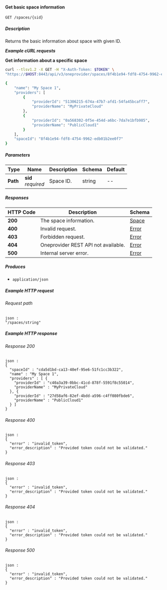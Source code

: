 
<a name="get_space"></a>
#### Get basic space information
```
GET /spaces/{sid}
```


##### Description
Returns the basic information about space with given ID.

***Example cURL requests***

**Get information about a specific space**
```bash
curl --tlsv1.2 -X GET -H "X-Auth-Token: $TOKEN" \
"https://$HOST:8443/api/v3/oneprovider/spaces/8f4b1e94-fdf8-4754-9962-edb01b2ee0f7"

{
    "name": "My Space 1",
    "providers": [
        {
            "providerId": "51306215-674a-47b7-afd1-54fa45bcaff7",
            "providerName": "MyPrivateCloud"
        },
        {
            "providerId": "0a568302-0f5e-454d-a6bc-7da7e1bfb985",
            "providerName": "PublicCloud1"
        }
    ],
    "spaceId": "8f4b1e94-fdf8-4754-9962-edb01b2ee0f7"
}
```


##### Parameters

|Type|Name|Description|Schema|Default|
|---|---|---|---|---|
|**Path**|**sid**  <br>*required*|Space ID.|string|--|


##### Responses

|HTTP Code|Description|Schema|
|---|---|---|
|**200**|The space information.|[Space](../definitions/Space.md#space)|
|**400**|Invalid request.|[Error](../definitions/Error.md#error)|
|**403**|Forbidden request.|[Error](../definitions/Error.md#error)|
|**404**|Oneprovider REST API not available.|[Error](../definitions/Error.md#error)|
|**500**|Internal server error.|[Error](../definitions/Error.md#error)|


##### Produces

* `application/json`


##### Example HTTP request

###### Request path
```
json :
"/spaces/string"
```


##### Example HTTP response

###### Response 200
```
json :
{
  "spaceId" : "cda5d1bd-ca13-40ef-95e6-51fc1cc3b322",
  "name" : "My Space 1",
  "providers" : [ {
    "providerId" : "c40a3a39-0bbc-41cd-878f-5591f8c55014",
    "providerName" : "MyPrivateCloud"
  }, {
    "providerId" : "27d58af6-82ef-4bdd-a596-c4ff080fbde6",
    "providerName" : "PublicCloud1"
  } ]
}
```


###### Response 400
```
json :
{
  "error" : "invalid_token",
  "error_description" : "Provided token could not be validated."
}
```


###### Response 403
```
json :
{
  "error" : "invalid_token",
  "error_description" : "Provided token could not be validated."
}
```


###### Response 404
```
json :
{
  "error" : "invalid_token",
  "error_description" : "Provided token could not be validated."
}
```


###### Response 500
```
json :
{
  "error" : "invalid_token",
  "error_description" : "Provided token could not be validated."
}
```



